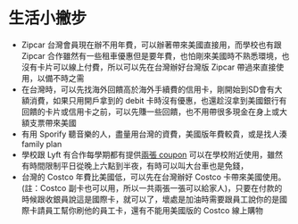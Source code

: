 # 生活小撇步

* Zipcar 台灣會員現在辦不用年費，可以辦著帶來美國直接用，而學校也有跟 Zipcar 合作雖然有一些租車優惠但是要年費，也怕剛來美國時不熟悉環境，也沒有卡片可以線上付費，所以可以先在台灣辦好台灣版 Zipcar 帶過來直接使用，以備不時之需
* 在台灣時，可以先找海外回饋高於海外手續費的信用卡，剛開始到SD會有大額消費，如果只用開戶拿到的 debit 卡時沒有優惠，也還趁沒拿到美國銀行有回饋的卡片或信用卡之前，可以先賺一些回饋，也不用帶很多現金在身上或大額支票帶來美國
* 有用 Sporify 聽音樂的人，盡量用台灣的資費，美國版年費較貴，或是找人湊 family plan
* 學校跟 Lyft 有合作每學期都有提供[兩張 coupon](https://finance.ucsd.edu/SafeRides/Home?fbclid=IwAR0dLbMSERViVsesN_2YApwmIRJGaxrvDyh84bq-fN9qQ6jGSmvVo4jNE9U) 可以在學校附近使用，雖然有時間限制平日從晚上六點到半夜，有時可以叫大台車也是免錢，
* 台灣的 Costco 年費比美國低，可以先在台灣辦好 Costco 卡帶來美國使用。 (註：Costco 副卡也可以用，所以一共兩張一張可以給家人)，只要在付款的時候跟收銀員說這是國際卡，就可以了，壞處是加油時需要跟員工說你的是國際卡請員工幫你刷他的員工卡，還有不能用美國版的 Costco 線上購物
